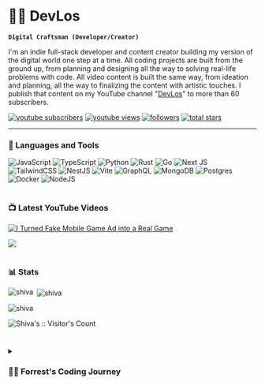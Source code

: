 # 🏄‍♂️ DevLos

**`Digital Craftsman (Developer/Creator)`**

I'm an indie full-stack developer and content creator building my version of the digital world one step at a time. All coding projects are built from the ground up, from planning and designing all the way to solving real-life problems with code. All video content is built the same way, from ideation and planning, all the way to finalizing the content with artistic touches. I publish that content on my YouTube channel "[DevLos][youtube]" to more than 60 subscribers.

   <p align="left">
      <a href="https://www.youtube.com/@DevLos_?sub_confirmation=1">
         <img alt="youtube subscribers" title="Subscribe to my YouTube channel" src="https://custom-icon-badges.demolab.com/youtube/channel/subscribers/UCiL037nbqWL9Fib03HxZAmQ?color=%23E05D44&label=SUBSCRIBE&logo=video&logoColor=white&style=for-the-badge&labelColor=CE4630"/></a> 
      <a href="https://www.youtube.com/@DevLos_?sub_confirmation=1">
         <img alt="youtube views" title="YouTube views" src="https://custom-icon-badges.demolab.com/youtube/channel/views/UCiL037nbqWL9Fib03HxZAmQ?color=%23E1AD0E&logo=eye&logoColor=white&style=for-the-badge&labelColor=C79600"/></a> 
      <a href="https://github.com/Fdevvlos?tab=followers">
         <img alt="followers" title="Follow me on Github" src="https://custom-icon-badges.demolab.com/github/followers/devvlos?color=236ad3&labelColor=1155ba&style=for-the-badge&logo=person-add&label=Follow&logoColor=white"/></a>
      <a href="https://github.com/devvlos?tab=repositories&sort=stargazers">
         <img alt="total stars" title="Total stars on GitHub" src="https://custom-icon-badges.demolab.com/github/stars/devvlos?color=55960c&style=for-the-badge&labelColor=488207&logo=star"/></a>
   </p>

---

### 🧰 Languages and Tools

![JavaScript](https://img.shields.io/badge/javascript-%23323330.svg?style=for-the-badge&logo=javascript&logoColor=%23F7DF1E) 
![TypeScript](https://img.shields.io/badge/typescript-%23007ACC.svg?style=for-the-badge&logo=typescript&logoColor=white) 
![Python](https://img.shields.io/badge/python-3670A0?style=for-the-badge&logo=python&logoColor=ffdd54) 
![Rust](https://img.shields.io/badge/rust-%23000000.svg?style=for-the-badge&logo=rust&logoColor=white) 
![Go](https://img.shields.io/badge/go-%2300ADD8.svg?style=for-the-badge&logo=go&logoColor=white) 
![Next JS](https://img.shields.io/badge/Next-black?style=for-the-badge&logo=next.js&logoColor=white)
![TailwindCSS](https://img.shields.io/badge/tailwindcss-%2338B2AC.svg?style=for-the-badge&logo=tailwind-css&logoColor=white)
![NestJS](https://img.shields.io/badge/nestjs-%23E0234E.svg?style=for-the-badge&logo=nestjs&logoColor=white)
![Vite](https://img.shields.io/badge/vite-%23646CFF.svg?style=for-the-badge&logo=vite&logoColor=white) 
![GraphQL](https://img.shields.io/badge/-GraphQL-E10098?style=for-the-badge&logo=graphql&logoColor=white) 
![MongoDB](https://img.shields.io/badge/MongoDB-%234ea94b.svg?style=for-the-badge&logo=mongodb&logoColor=white)
![Postgres](https://img.shields.io/badge/postgres-%23316192.svg?style=for-the-badge&logo=postgresql&logoColor=white) 
![Docker](https://img.shields.io/badge/docker-%230db7ed.svg?style=for-the-badge&logo=docker&logoColor=white)
![NodeJS](https://img.shields.io/badge/node.js-6DA55F?style=for-the-badge&logo=node.js&logoColor=white)
<br />


#

### 📺 Latest YouTube Videos

<!-- BEGIN YOUTUBE-CARDS -->
[![I Turned Fake Mobile Game Ad into a Real Game](https://ytcards.demolab.com/?id=qIA2Zk35bts&title=I%20Turned%20Fake%20Mobile%20Game%20Ad%20into%20a%20Real%20Game%20|%20Game%20Devlog%20Hindi&lang=en&timestamp=1706038911&background_color=%230d1117&title_color=%23ffffff&stats_color=%23dedede&max_title_lines=1&width=250&border_radius=5&duration=457 "I Turned Fake Mobile Game Ad into a Real Game | Game Devlog Hindi")](https://youtu.be/qIA2Zk35bts?si=WnPd64gB4YINSCYr)

<!-- END YOUTUBE-CARDS -->
[<img src="https://custom-icon-badges.demolab.com/badge/-Subscribe%20For%20More-red?style=for-the-badge&logo=video&logoColor=white"/>](https://www.youtube.com/@DevLos_?sub_confirmation=1)

#

### 📊 Stats

<p><img align="left" src="https://github-readme-stats.vercel.app/api/top-langs?username=shivabhattacharjee&show_icons=true&locale=en&layout=compact&theme=midnight-purple" alt="shiva" </p>

<p>&nbsp;<img align="center" src="https://github-readme-stats.vercel.app/api?username=shivabhattacharjee&show_icons=true&locale=en&theme=midnight-purple" alt="shiva" /></p>

<p><img align="center" src="https://github-readme-streak-stats.herokuapp.com/?user=shivabhattacharjee&theme=midnight-purple" alt="shiva" /></p>
</details>
<img src="https://profile-counter.glitch.me/shivabhattacharjee/count.svg" alt="Shiva's :: Visitor's Count" />



#

<details>
 <summary><h3>👨‍💻 Forrest's Coding Journey</h3></summary>
   I started my coding journey as a naive computer science student with a passion to learn everything I could about this programming world - code, unix, linux, theory. And all the while, teaching myself iOS development with a dream to build my own app, but that soon got overshadowed by my desire to excel in Java. A desire that landed me a full-stack software engineering job upon graduation. However, I had another desire I had been pursuing throughout this time - YouTube content creation. I eventually ended up quitting my software engineering job to pursue YouTube full-time, and that has been my focus ever since. But there's something that's always bothered me about my journey - abandoning my dream of building my own app to pursue the safe route, a job. Now I've already taken the leap away from that safety net into this uncomfortable, unexplored world that it being a creator. And it worked out, but again, it became comfortable. It's easier to create a video than go out on a ledge and build my own product. I do have to eat, at the end of the day, but I think it's time. It's time to get uncomfortable again. I have a burning desire to get back on the horse, and fulfill that dream younger me had of building my own app, my own product. And in order to do that, I'll be implmementing a few measures to streamline my YouTube content to focus more time on fulfilling that dream - a dream that I'll be ready to tackle in 2023 due to the measure I'm putting in place now until the end of 2022. Don't wait up, because I'm coming.

[website]: https://fkcodes.com
[youtube]: https://youtube.com/fknight
